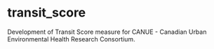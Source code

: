 # transit_score

Development of Transit Score measure for CANUE - Canadian Urban Environmental Health Research Consortium. 
